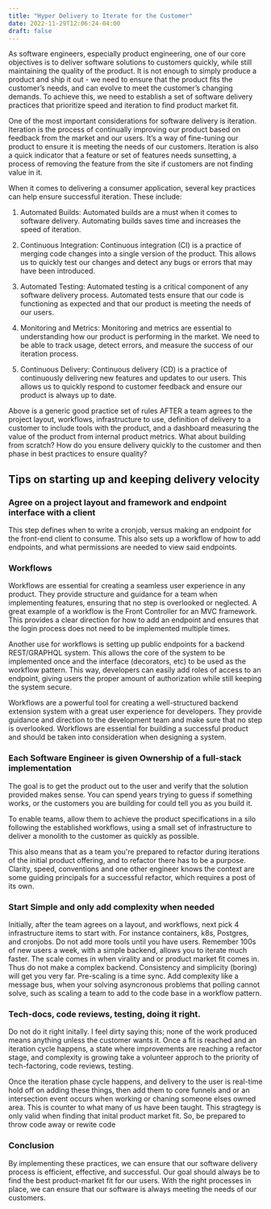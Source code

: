 ```yaml
---
title: "Hyper Delivery to Iterate for the Customer"
date: 2022-11-29T12:06:24-04:00
draft: false
---
```


As software engineers, especially product engineering, one of our core objectives is to deliver software solutions to customers quickly, while still maintaining the quality of the product. It is not enough to simply produce a product and ship it out - we need to ensure that the product fits the customer’s needs, and can evolve to meet the customer’s changing demands. To achieve this, we need to establish a set of software delivery practices that prioritize speed and iteration to find product market fit.


One of the most important considerations for software delivery is iteration. Iteration is the process of continually improving our product based on feedback from the market and our users. It’s a way of fine-tuning our product to ensure it is meeting the needs of our customers. Iteration is also a quick indicator that a feature or set of features needs sunsetting, a process of removing the feature from the site if customers are not finding value in it.

When it comes to delivering a consumer application, several key practices can help ensure successful iteration. These include:

1. Automated Builds: Automated builds are a must when it comes to software delivery. Automating builds saves time and increases the speed of iteration.

2. Continuous Integration: Continuous integration (CI) is a practice of merging code changes into a single version of the product. This allows us to quickly test our changes and detect any bugs or errors that may have been introduced.

3. Automated Testing: Automated testing is a critical component of any software delivery process. Automated tests ensure that our code is functioning as expected and that our product is meeting the needs of our users.

4. Monitoring and Metrics: Monitoring and metrics are essential to understanding how our product is performing in the market. We need to be able to track usage, detect errors, and measure the success of our iteration process.

5. Continuous Delivery: Continuous delivery (CD) is a practice of continuously delivering new features and updates to our users. This allows us to quickly respond to customer feedback and ensure our product is always up to date.

Above is a generic good practice set of rules AFTER a team agrees to the project layout, workflows, infrastructure to use, definition of delivery to a customer to include tools with the product, and a dashboard measuring the value of the product from internal product metrics. What about building from scratch? How do you ensure delivery quickly to the customer and then phase in best practices to ensure quality?


## Tips on starting up and keeping delivery velocity

### Agree on a project layout and framework and endpoint interface with a client

This step defines when to write a cronjob, versus making an endpoint for the front-end client to consume. This also sets up a workflow of how to add endpoints, and what permissions are needed to view said endpoints.

### Workflows

Workflows are essential for creating a seamless user experience in any product. They provide structure and guidance for a team when implementing features, ensuring that no step is overlooked or neglected. A great example of a workflow is the Front Controller for an MVC framework. This provides a clear direction for how to add an endpoint and ensures that the login process does not need to be implemented multiple times.

Another use for workflows is setting up public endpoints for a backend REST/GRAPHQL system. This allows the core of the system to be implemented once and the interface (decorators, etc) to be used as the workflow pattern. This way, developers can easily add roles of access to an endpoint, giving users the proper amount of authorization while still keeping the system secure.

Workflows are a powerful tool for creating a well-structured backend extension system with a great user experience for developers. They provide guidance and direction to the development team and make sure that no step is overlooked.  Workflows are essential for building a successful product and should be taken into consideration when designing a system.

### Each Software Engineer is given Ownership of a full-stack implementation

The goal is to get the product out to the user and verify that the solution provided makes sense. You can spend years trying to guess if something works, or the customers you are building for could tell you as you build it.

To enable teams, allow them to achieve the product specifications in a silo following the established workflows, using a small set of infrastructure to deliver a monolith to the customer as quickly as possible.

This also means that as a team you're prepared to refactor during iterations of the initial product offering, and to refactor there has to be a purpose. Clarity, speed, conventions and one other engineer knows the context are some guiding principals for a successful refactor, which requires a post of its own.


### Start Simple and only add complexity when needed

Initially, after the team agrees on a layout, and workflows, next pick 4 infrastructure items to start with.  For instance containers, k8s, Postgres, and cronjobs. Do not add more tools until you have users.
Remember 100s of new users a week, with a simple backend, allows you to iterate much faster. The scale comes in when virality and or product market fit comes in. Thus do not make a complex backend. Consistency     and simplicity (boring) will get you very far. Pre-scaling is a time sync. Add complexity like a message bus, when your solving asyncronous problems that polling cannot solve, such as scaling a team to add to the code base in a workflow pattern.

### Tech-docs, code reviews, testing, doing it right.

Do not do it right initally.  I feel dirty saying this; none of the work produced means anything unless the customer wants it. Once a fit is reached and an iteration cycle happens, a state where improvements are reaching a refactor stage, and complexity is growing take a volunteer approch to the priority of tech-factoring, code reviews, testing.

Once the iteration phase cycle happens, and delivery to the user is real-time  hold off on adding these things, then add them to core funnels and or an intersection event occurs when working or chaning someone elses owned area. This is counter to what many of us have been taught. This stragtegy is only valid when finding that inital product market fit. So, be prepared to throw code away or rewite code

### Conclusion

By implementing these practices, we can ensure that our software delivery process is efficient, effective, and successful. Our goal should always be to find the best product-market fit for our users. With the right processes in place, we can ensure that our software is always meeting the needs of our customers.

